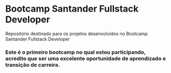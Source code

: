 # Bootcamp Santander Fullstack Developer
Repositório destinado para os projetos desenvolvidos no Bootcamp Santander Fullstack Developer

### Este é o primeiro bootcamp no qual estou participando, acredito que ser uma excelente oportunidade de aprendizado e transição de carreira.
